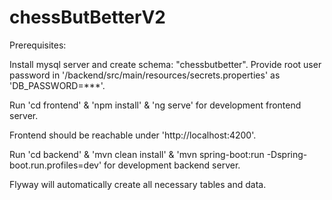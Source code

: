 # chessButBetterV2

Prerequisites:

Install mysql server and create schema: "chessbutbetter". Provide root user password in '/backend/src/main/resources/secrets.properties' as 'DB_PASSWORD=***'.
 
Run 'cd frontend' & 'npm install' & 'ng serve' for development frontend server.

Frontend should be reachable under 'http://localhost:4200'.

Run 'cd backend' & 'mvn clean install' & 'mvn spring-boot:run -Dspring-boot.run.profiles=dev' for development backend server.

Flyway will automatically create all necessary tables and data.